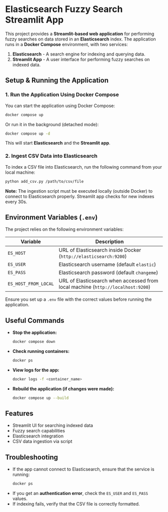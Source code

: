 # Elasticsearch Fuzzy Search Streamlit App

This project provides a **Streamlit-based web application** for performing fuzzy searches on data stored in an **Elasticsearch** index. The application runs in a **Docker Compose** environment, with two services:

1. **Elasticsearch** - A search engine for indexing and querying data.
2. **Streamlit App** - A user interface for performing fuzzy searches on indexed data.

## Setup & Running the Application

### **1. Run the Application Using Docker Compose**

You can start the application using Docker Compose:

```sh
docker compose up
```

Or run it in the background (detached mode):

```sh
docker compose up -d
```

This will start **Elasticsearch** and the **Streamlit app**.

### **2. Ingest CSV Data into Elasticsearch**

To index a CSV file into Elasticsearch, run the following command from your local machine:

```sh
python add_csv.py /path/to/csv/file
```

**Note:** The ingestion script must be executed locally (outside Docker) to connect to Elasticsearch properly. Streamlit app checks for new indexes every 30s.

## Environment Variables (`.env`)

The project relies on the following environment variables:

| Variable             | Description                                                                     |
| -------------------- | ------------------------------------------------------------------------------- |
| `ES_HOST`            | URL of Elasticsearch inside Docker (`http://elasticsearch:9200`)                |
| `ES_USER`            | Elasticsearch username (default `elastic`)                                      |
| `ES_PASS`            | Elasticsearch password (default `changeme`)                                     |
| `ES_HOST_FROM_LOCAL` | URL of Elasticsearch when accessed from local machine (`http://localhost:9200`) |

Ensure you set up a `.env` file with the correct values before running the application.

## Useful Commands

- **Stop the application:**
  ```sh
  docker compose down
  ```
- **Check running containers:**
  ```sh
  docker ps
  ```
- **View logs for the app:**
  ```sh
  docker logs -f <container_name>
  ```
- **Rebuild the application (if changes were made):**
  ```sh
  docker compose up --build
  ```

## Features

- Streamlit UI for searching indexed data
- Fuzzy search capabilities
- Elasticsearch integration
- CSV data ingestion via script

## Troubleshooting

- If the app cannot connect to Elasticsearch, ensure that the service is running:
  ```sh
  docker ps
  ```
- If you get an **authentication error**, check the `ES_USER` and `ES_PASS` values.
- If indexing fails, verify that the CSV file is correctly formatted.
